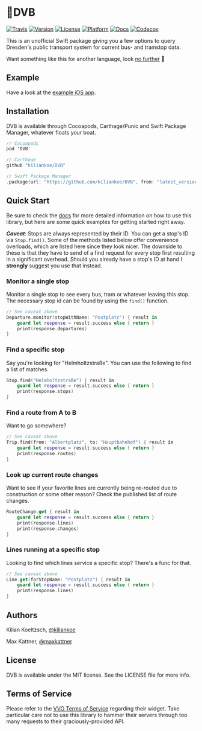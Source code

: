 # 🚆DVB

[![Travis](https://img.shields.io/travis/kiliankoe/DVB.svg?style=flat-square)](https://travis-ci.org/kiliankoe/DVB)
[![Version](https://img.shields.io/cocoapods/v/DVB.svg?style=flat-square)](http://cocoapods.org/pods/DVB)
[![License](https://img.shields.io/cocoapods/l/DVB.svg?style=flat-square)](http://cocoapods.org/pods/DVB)
[![Platform](https://img.shields.io/cocoapods/p/DVB.svg?style=flat-square)](http://cocoapods.org/pods/DVB)
[![Docs](https://img.shields.io/badge/documentation-here-brightgreen.svg?style=flat-square)](https://kiliankoe.github.io/DVB)
[![Codecov](https://img.shields.io/codecov/c/github/kiliankoe/DVB.svg?style=flat-square)](https://codecov.io/gh/kiliankoe/DVB)

This is an unofficial Swift package giving you a few options to query Dresden's public transport system for current bus- and tramstop data.

Want something like this for another language, look [no further](https://github.com/kiliankoe/vvo#libraries) 🙂

## Example

Have a look at the [example iOS app](https://github.com/kiliankoe/DVBExample).

## Installation

DVB is available through Cocoapods, Carthage/Punic and Swift Package Manager, whatever floats your boat.

```swift
// Cocoapods
pod 'DVB'

// Carthage
github "kiliankoe/DVB"

// Swift Package Manager
.package(url: "https://github.com/kiliankoe/DVB", from: "latest_version")
```


## Quick Start

Be sure to check the [docs](http://cocoadocs.org/docsets/DVB) for more detailed information on how to use this library, but here are some quick examples for getting started right away.

***Caveat***: Stops are always represented by their ID. You can get a stop's ID via `Stop.find()`. Some of the methods listed below offer convenience overloads, which are listed here since they look nicer. The downside to these is that they have to send of a find request for every stop first resulting in a significant overhead. Should you already have a stop's ID at hand I **strongly** suggest you use that instead.

### Monitor a single stop

Monitor a single stop to see every bus, tram or whatever leaving this stop. The necessary stop id can be found by using the `find()` function.

```swift
// See caveat above
Departure.monitor(stopWithName: "Postplatz") { result in
    guard let response = result.success else { return }
    print(response.departures)
}
```

### Find a specific stop

Say you're looking for "Helmholtzstraße". You can use the following to find a list of matches.

```swift
Stop.find("Helmholtzstraße") { result in
    guard let response = result.success else { return }
    print(response.stops)
}
```

### Find a route from A to B

Want to go somewhere?

```swift
// See caveat above
Trip.find(from: "Albertplatz", to: "Hauptbahnhof") { result in
    guard let response = result.success else { return }
    print(response.routes)
}
```

### Look up current route changes

Want to see if your favorite lines are currently being re-routed due to construction or some other reason? Check the published list of route changes.

```swift
RouteChange.get { result in
    guard let response = result.success else { return }
    print(response.lines)
    print(response.changes)
}
```

### Lines running at a specific stop

Looking to find which lines service a specific stop? There's a func for that.

```swift
// See caveat above
Line.get(forStopName: "Postplatz") { result in
    guard let response = result.success else { return }
    print(response.lines)
}
```

## Authors

Kilian Koeltzsch, [@kiliankoe](https://github.com/kiliankoe)

Max Kattner, [@maxkattner](https://github.com/maxkattner)

## License

DVB is available under the MIT license. See the LICENSE file for more info.

## Terms of Service

Please refer to the [VVO Terms of Service](https://www.vvo-online.de/de/service/widgets/nutzungsbedingungen-1671.cshtml) regarding their widget. Take particular care not to use this library to hammer their servers through too many requests to their graciously-provided API.
